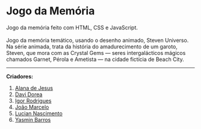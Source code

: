 # Jogo da Memória
Jogo da memória feito com HTML, CSS e JavaScript.<br /><br />
Jogo da memória temático, usando o desenho animado, Steven Universo. Na série animada, trata da história do amadurecimento de um garoto, Steven, que mora com as Crystal Gems — seres intergalácticos mágicos chamados Garnet, Pérola e Ametista — na cidade fictícia de Beach City.
***
**Criadores:**
1. [Alana de Jesus](https://github.com/lanaajs)
2. [Davi Dorea](https://github.com/ddorea)
3. [Igor Rodrigues](https://github.com/Igorodri)
4. [João Marcelo](https://github.com/JMarcelloDias)
5. [Lucian Nascimento](https://github.com/luci-vit)
6. [Yasmin Barros](https://github.com/minksouza)
